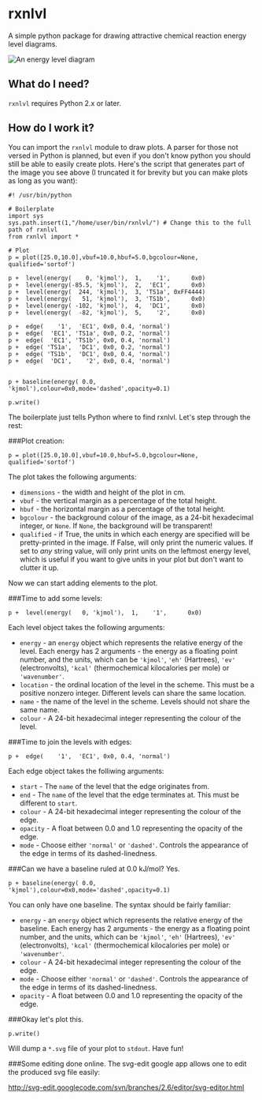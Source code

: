 rxnlvl
======

A simple python package for drawing attractive chemical reaction energy level diagrams.

![An energy level diagram](http://i.imgur.com/VMpnduy.png)

What do I need?
------
`rxnlvl` requires Python 2.x or later.

How do I work it?
------
You can import the `rxnlvl` module to draw plots. A parser for those not versed in Python is planned, but even if you don't know python you should still be able to easily create plots. Here's the script that generates part of the image you see above (I truncated it for brevity but you can make plots as long as you want):

    #! /usr/bin/python
    
    # Boilerplate
    import sys
    sys.path.insert(1,"/home/user/bin/rxnlvl/") # Change this to the full path of rxnlvl
    from rxnlvl import *
    
    # Plot
    p = plot([25.0,10.0],vbuf=10.0,hbuf=5.0,bgcolour=None, qualified='sortof')
    
    p +  level(energy(    0, 'kjmol'),  1,    '1',      0x0) 
    p +  level(energy(-85.5, 'kjmol'),  2,  'EC1',      0x0)
    p +  level(energy(  244, 'kjmol'),  3, 'TS1a', 0xFF4444)
    p +  level(energy(   51, 'kjmol'),  3, 'TS1b',      0x0)
    p +  level(energy( -102, 'kjmol'),  4,  'DC1',      0x0)
    p +  level(energy(  -82, 'kjmol'),  5,    '2',      0x0)
    
    p +  edge(    '1',  'EC1', 0x0, 0.4, 'normal') 
    p +  edge(  'EC1', 'TS1a', 0x0, 0.2, 'normal') 
    p +  edge(  'EC1', 'TS1b', 0x0, 0.4, 'normal') 
    p +  edge( 'TS1a',  'DC1', 0x0, 0.2, 'normal') 
    p +  edge( 'TS1b',  'DC1', 0x0, 0.4, 'normal') 
    p +  edge(  'DC1',    '2', 0x0, 0.4, 'normal')
    
    
    p + baseline(energy( 0.0, 'kjmol'),colour=0x0,mode='dashed',opacity=0.1)
    
    p.write()


The boilerplate just tells Python where to find rxnlvl. Let's step through the rest:

###Plot creation:

    p = plot([25.0,10.0],vbuf=10.0,hbuf=5.0,bgcolour=None, qualified='sortof')
    
The plot takes the following arguments:
- `dimensions` - the width and height of the plot in cm.
- `vbuf` - the vertical margin as a percentage of the total height.
- `hbuf` - the horizontal margin as a percentage of the total height.
- `bgcolour` - the background colour of the image, as a 24-bit hexadecimal integer, or `None`. If `None`, the background will be transparent!
- `qualified` - if True, the units in which each energy are specified will be pretty-printed in the image. If False, will only print the numeric values. If set to *any* string value, will only print units on the leftmost energy level, which is useful if you want to give units in your plot but don't want to clutter it up.

Now we can start adding elements to the plot.

###Time to add some levels:

    p +  level(energy(   0, 'kjmol'),  1,    '1',      0x0)

Each level object takes the following arguments:
- `energy` - an `energy` object which represents the relative energy of the level. Each energy has 2 arguments - the energy as a floating point number, and the units, which can be `'kjmol'`, `'eh'` (Hartrees), `'ev'` (electronvolts), `'kcal'` (thermochemical kilocalories per mole) or `'wavenumber'`.
- `location` - the ordinal location of the level in the scheme. This must be a positive nonzero integer. Different levels can share the same location.
- `name` - the name of the level in the scheme. Levels should not share the same name.
- `colour` - A 24-bit hexadecimal integer representing the colour of the level.

###Time to join the levels with edges:

    p +  edge(    '1',  'EC1', 0x0, 0.4, 'normal')

Each edge object takes the folliwing arguments:
- `start` - The `name` of the level that the edge originates from.
- `end` - The `name` of the level that the edge terminates at. This must be different to `start`.
- `colour` - A 24-bit hexadecimal integer representing the colour of the edge.
- `opacity` - A float between 0.0 and 1.0 representing the opacity of the edge.
- `mode` - Choose either `'normal'` or `'dashed'`. Controls the appearance of the edge in terms of its dashed-linedness.

###Can we have a baseline ruled at 0.0 kJ/mol? Yes.

    p + baseline(energy( 0.0, 'kjmol'),colour=0x0,mode='dashed',opacity=0.1)

You can only have one baseline. The syntax should be fairly familiar:
- `energy` - an `energy` object which represents the relative energy of the baseline. Each energy has 2 arguments - the energy as a floating point number, and the units, which can be `'kjmol'`, `'eh'` (Hartrees), `'ev'` (electronvolts), `'kcal'` (thermochemical kilocalories per mole) or `'wavenumber'`.
- `colour` - A 24-bit hexadecimal integer representing the colour of the edge.
- `mode` - Choose either `'normal'` or `'dashed'`. Controls the appearance of the edge in terms of its dashed-linedness.
- `opacity` - A float between 0.0 and 1.0 representing the opacity of the edge.

###Okay let's plot this.

    p.write()

Will dump a `*.svg` file of your plot to `stdout`. Have fun!


###Some editing done online.
The svg-edit google app allows one to edit the produced svg file easily:

<http://svg-edit.googlecode.com/svn/branches/2.6/editor/svg-editor.html>


